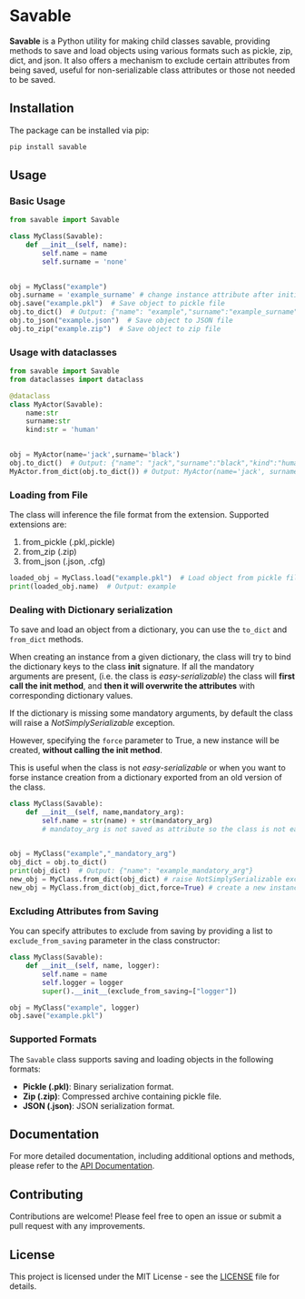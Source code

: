 
# Savable

**Savable** is a Python utility for making child classes savable, 
providing methods to save and load objects using various formats 
such as pickle, zip, dict, and json. 
It also offers a mechanism to exclude certain attributes from being saved, 
useful for non-serializable class attributes or those not needed to be saved.

## Installation

The package can be installed via pip:

```bash
pip install savable
```

## Usage

### Basic Usage

```python
from savable import Savable

class MyClass(Savable):
    def __init__(self, name):
        self.name = name
        self.surname = 'none'
        

obj = MyClass("example")
obj.surname = 'example_surname' # change instance attribute after initialization
obj.save("example.pkl")  # Save object to pickle file
obj.to_dict()  # Output: {"name": "example","surname":"example_surname"}
obj.to_json("example.json")  # Save object to JSON file
obj.to_zip("example.zip")  # Save object to zip file
```

### Usage with dataclasses

```python
from savable import Savable
from dataclasses import dataclass

@dataclass
class MyActor(Savable):
    name:str 
    surname:str
    kind:str = 'human'    

 
obj = MyActor(name='jack',surname='black') 
obj.to_dict()  # Output: {"name": "jack","surname":"black","kind":"human"}
MyActor.from_dict(obj.to_dict()) # Output: MyActor(name='jack', surname='black', kind='human')
```

### Loading from File
The class will inference the file format from the extension.
Supported extensions are: 
1) from_pickle (.pkl,.pickle) 
2) from_zip (.zip)
3) from_json (.json, .cfg)


```python
loaded_obj = MyClass.load("example.pkl")  # Load object from pickle file
print(loaded_obj.name)  # Output: example
```

### Dealing with Dictionary serialization
To save and load an object from a dictionary, you can use the `to_dict` and `from_dict` methods.

When creating an instance from a given dictionary, the class will try to bind the dictionary 
keys to the class __init__ signature. 
If all the mandatory arguments are present, (i.e. the class is *easy-serializable*) 
the class will **first call 
the __init__ method**, and **then it will overwrite the attributes** with corresponding dictionary values.


If the dictionary is
missing some mandatory arguments, by default the class will raise a *NotSimplySerializable* exception.

However, specifying the `force` parameter to True, a new instance will be created, 
**without calling the __init__ method**.

This is useful when the class is not *easy-serializable* or 
when you want to forse instance creation from a dictionary exported from an old version of the class.

```python
class MyClass(Savable):
    def __init__(self, name,mandatory_arg):
        self.name = str(name) + str(mandatory_arg) 
        # mandatoy_arg is not saved as attribute so the class is not easy-serializable
        

obj = MyClass("example","_mandatory_arg")
obj_dict = obj.to_dict()
print(obj_dict)  # Output: {"name": "example_mandatory_arg"}
new_obj = MyClass.from_dict(obj_dict) # raise NotSimplySerializable exception
new_obj = MyClass.from_dict(obj_dict,force=True) # create a new instance without calling __init__ method

```







### Excluding Attributes from Saving

You can specify attributes to exclude from saving by providing a list to `exclude_from_saving` parameter in the class constructor:

```python
class MyClass(Savable):
    def __init__(self, name, logger):
        self.name = name
        self.logger = logger
        super().__init__(exclude_from_saving=["logger"])

obj = MyClass("example", logger)
obj.save("example.pkl")
```


### Supported Formats

The `Savable` class supports saving and loading objects in the following formats:

- **Pickle (.pkl)**: Binary serialization format.
- **Zip (.zip)**: Compressed archive containing pickle file.
- **JSON (.json)**: JSON serialization format.

## Documentation

For more detailed documentation, including additional options and methods, please refer to the [API Documentation](https://github.com/your-username/savable).

## Contributing

Contributions are welcome! Please feel free to open an issue or submit a pull request with any improvements.

## License

This project is licensed under the MIT License - see the [LICENSE](LICENSE) file for details.

